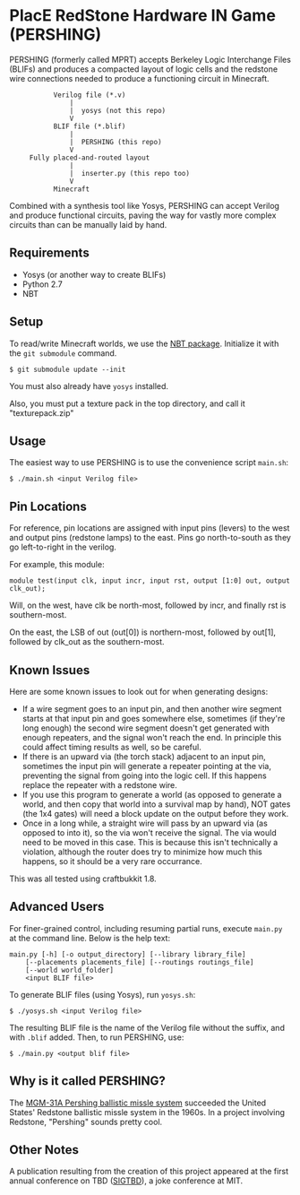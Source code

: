 PlacE RedStone Hardware IN Game (PERSHING)
==========================================
PERSHING (formerly called MPRT) accepts Berkeley Logic Interchange Files
(BLIFs) and produces a compacted layout of logic cells and the redstone wire
connections needed to produce a functioning circuit in Minecraft.

		       Verilog file (*.v)
			       |
			       |  yosys (not this repo)
			       V
		       BLIF file (*.blif)
			       |
			       |  PERSHING (this repo)
			       V
		 Fully placed-and-routed layout
			       |
			       |  inserter.py (this repo too)
			       V
			   Minecraft

Combined with a synthesis tool like Yosys, PERSHING can accept Verilog and
produce functional circuits, paving the way for vastly more complex circuits
than can be manually laid by hand.

Requirements
------------
- Yosys (or another way to create BLIFs)
- Python 2.7
- NBT

Setup
-----
To read/write Minecraft worlds, we use the [NBT package](https://github.com/twoolie/NBT).
Initialize it with the `git submodule` command.

	$ git submodule update --init

You must also already have `yosys` installed.

Also, you must put a texture pack in the top directory, and call it "texturepack.zip"

Usage
-----
The easiest way to use PERSHING is to use the convenience script `main.sh`:

	$ ./main.sh <input Verilog file>

Pin Locations
-------------
For reference, pin locations are assigned with input pins (levers) to the west and output pins (redstone lamps) to the east. Pins go north-to-south as they go left-to-right in the verilog.

For example, this module:

	module test(input clk, input incr, input rst, output [1:0] out, output clk_out);

Will, on the west, have clk be north-most, followed by incr, and finally rst is southern-most.

On the east, the LSB of out (out[0]) is northern-most, followed by out[1], followed by clk_out as the southern-most.

Known Issues
------------
Here are some known issues to look out for when generating designs:
- If a wire segment goes to an input pin, and then another wire segment starts at that input pin and goes somewhere else, sometimes (if they're long enough) the second wire segment doesn't get generated with enough repeaters, and the signal won't reach the end. In principle this could affect timing results as well, so be careful.
- If there is an upward via (the torch stack) adjacent to an input pin, sometimes the input pin will generate a repeater pointing at the via, preventing the signal from going into the logic cell. If this happens replace the repeater with a redstone wire.
- If you use this program to generate a world (as opposed to generate a world, and then copy that world into a survival map by hand), NOT gates (the 1x4 gates) will need a block update on the output before they work.
- Once in a long while, a straight wire will pass by an upward via (as opposed to into it), so the via won't receive the signal. The via would need to be moved in this case. This is because this isn't technically a violation, although the router does try to minimize how much this happens, so it should be a very rare occurrance.

This was all tested using craftbukkit 1.8.

Advanced Users
--------------
For finer-grained control, including resuming partial runs, execute `main.py`
at the command line. Below is the help text:

	main.py [-h] [-o output_directory] [--library library_file]
	    [--placements placements_file] [--routings routings_file]
	    [--world world_folder]
	    <input BLIF file>

To generate BLIF files (using Yosys), run `yosys.sh`:

	$ ./yosys.sh <input Verilog file>

The resulting BLIF file is the name of the Verilog file without the suffix, and
with `.blif` added. Then, to run PERSHING, use:

	$ ./main.py <output blif file>

Why is it called PERSHING?
--------------------------
The [MGM-31A Pershing ballistic missle system](https://en.wikipedia.org/wiki/MGM-31_Pershing)
succeeded the United States' Redstone ballistic missle system in the 1960s. In a
project involving Redstone, "Pershing" sounds pretty cool.

Other Notes
-----------
A publication resulting from the creation of this project appeared at the first
annual conference on TBD ([SIGTBD](http://sigtbd.csail.mit.edu/)), a joke
conference at MIT.
